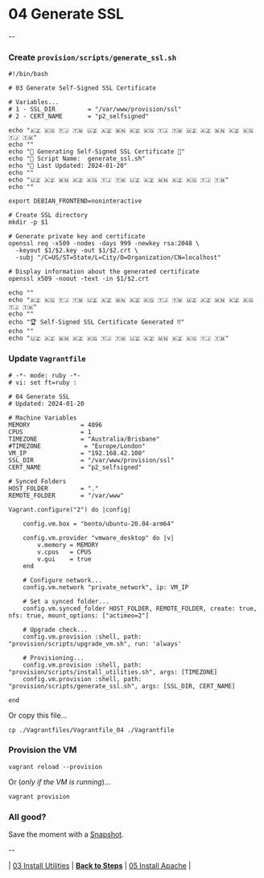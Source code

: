# 04 Generate SSL

--

### Create `provision/scripts/generate_ssl.sh`

```
#!/bin/bash

# 03 Generate Self-Signed SSL Certificate

# Variables...
# 1 - SSL_DIR         = "/var/www/provision/ssl"
# 2 - CERT_NAME       = "p2_selfsigned"

echo "🇰🇿 🇰🇬 🇹🇯 🇹🇲 🇺🇿 🇦🇿 🇲🇳 🇰🇿 🇰🇬 🇹🇯 🇹🇲 🇺🇿 🇦🇿 🇲🇳 🇰🇿 🇰🇬 🇹🇯 🇹🇲"
echo ""
echo "🚀 Generating Self-Signed SSL Certificate 🚀"
echo "📜 Script Name:  generate_ssl.sh"
echo "📅 Last Updated: 2024-01-20"
echo ""
echo "🇺🇿 🇦🇿 🇲🇳 🇰🇿 🇰🇬 🇹🇯 🇹🇲 🇺🇿 🇦🇿 🇲🇳 🇰🇿 🇰🇬 🇹🇯 🇹🇲"
echo ""

export DEBIAN_FRONTEND=noninteractive

# Create SSL directory
mkdir -p $1

# Generate private key and certificate
openssl req -x509 -nodes -days 999 -newkey rsa:2048 \
  -keyout $1/$2.key -out $1/$2.crt \
  -subj "/C=US/ST=State/L=City/O=Organization/CN=localhost"

# Display information about the generated certificate
openssl x509 -noout -text -in $1/$2.crt

echo ""
echo "🇰🇿 🇰🇬 🇹🇯 🇹🇲 🇺🇿 🇦🇿 🇲🇳 🇰🇿 🇰🇬 🇹🇯 🇹🇲 🇺🇿 🇦🇿 🇲🇳 🇰🇿 🇰🇬 🇹🇯 🇹🇲"
echo ""
echo "🏆 Self-Signed SSL Certificate Generated ‼️"
echo ""
echo "🇺🇿 🇦🇿 🇲🇳 🇰🇿 🇰🇬 🇹🇯 🇹🇲 🇺🇿 🇦🇿 🇲🇳 🇰🇿 🇰🇬 🇹🇯 🇹🇲"
```

### Update `Vagrantfile`

```
# -*- mode: ruby -*-
# vi: set ft=ruby :

# 04 Generate SSL
# Updated: 2024-01-20

# Machine Variables
MEMORY              = 4096
CPUS                = 1
TIMEZONE            = "Australia/Brisbane"
#TIMEZONE            = "Europe/London"
VM_IP               = "192.168.42.100"
SSL_DIR             = "/var/www/provision/ssl"
CERT_NAME           = "p2_selfsigned"

# Synced Folders
HOST_FOLDER         = "."
REMOTE_FOLDER       = "/var/www"

Vagrant.configure("2") do |config|

	config.vm.box = "bento/ubuntu-20.04-arm64"

	config.vm.provider "vmware_desktop" do |v|
		v.memory = MEMORY
		v.cpus   = CPUS
		v.gui    = true
	end

	# Configure network...
	config.vm.network "private_network", ip: VM_IP

	# Set a synced folder...
	config.vm.synced_folder HOST_FOLDER, REMOTE_FOLDER, create: true, nfs: true, mount_options: ["actimeo=2"]

	# Upgrade check...
	config.vm.provision :shell, path: "provision/scripts/upgrade_vm.sh", run: 'always'

	# Provisioning...
	config.vm.provision :shell, path: "provision/scripts/install_utilities.sh", args: [TIMEZONE]
	config.vm.provision :shell, path: "provision/scripts/generate_ssl.sh", args: [SSL_DIR, CERT_NAME]

end
```

Or copy this file...

```
cp ./Vagrantfiles/Vagrantfile_04 ./Vagrantfile
```

### Provision the VM

```
vagrant reload --provision
```

Or (*only if the VM is running*)...

```
vagrant provision
```

### All good?

Save the moment with a [Snapshot](./Snapshots.md).

--

| [03 Install Utilities](./03_Install_Utilities.md)
| [**Back to Steps**](../README.md)
| [05 Install Apache](./05_Install_Apache.md)
|
